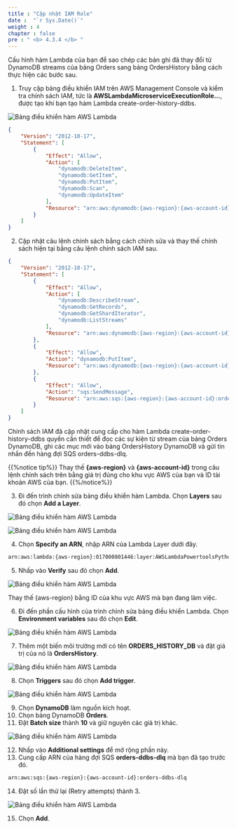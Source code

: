 ```yaml
---
title : "Cập nhật IAM Role"
date :  "`r Sys.Date()`" 
weight : 4
chapter : false
pre : " <b> 4.3.4 </b> "
---
```


Cấu hình hàm Lambda của bạn để sao chép các bản ghi đã thay đổi từ DynamoDB streams của bảng Orders sang bảng OrdersHistory bằng cách thực hiện các bước sau.

1. Truy cập bảng điều khiển IAM trên AWS Management Console và kiểm tra chính sách IAM, tức là **AWSLambdaMicroserviceExecutionRole...**, được tạo khi bạn tạo hàm Lambda create-order-history-ddbs.

![Bảng điều khiển hàm AWS Lambda](/images/4/4.3/5.png)

```json
{
    "Version": "2012-10-17",
    "Statement": [
        {
            "Effect": "Allow",
            "Action": [
                "dynamodb:DeleteItem",
                "dynamodb:GetItem",
                "dynamodb:PutItem",
                "dynamodb:Scan",
                "dynamodb:UpdateItem"
            ],
            "Resource": "arn:aws:dynamodb:{aws-region}:{aws-account-id}:table/*"
        }
    ]
}
```

2. Cập nhật câu lệnh chính sách bằng cách chỉnh sửa và thay thế chính sách hiện tại bằng câu lệnh chính sách IAM sau.

```json
{
    "Version": "2012-10-17",
    "Statement": [
        {
            "Effect": "Allow",
            "Action": [
                "dynamodb:DescribeStream",
                "dynamodb:GetRecords",
                "dynamodb:GetShardIterator",
                "dynamodb:ListStreams"
            ],
            "Resource": "arn:aws:dynamodb:{aws-region}:{aws-account-id}:table/Orders/stream/*"
        },
        {
            "Effect": "Allow",
            "Action": "dynamodb:PutItem",
            "Resource": "arn:aws:dynamodb:{aws-region}:{aws-account-id}:table/OrdersHistory"
        },
        {
            "Effect": "Allow",
            "Action": "sqs:SendMessage",
            "Resource": "arn:aws:sqs:{aws-region}:{aws-account-id}:orders-ddbs-dlq"
        }
    ]
}
```

Chính sách IAM đã cập nhật cung cấp cho hàm Lambda create-order-history-ddbs quyền cần thiết để đọc các sự kiện từ stream của bảng Orders DynamoDB, ghi các mục mới vào bảng OrdersHistory DynamoDB và gửi tin nhắn đến hàng đợi SQS orders-ddbs-dlq.

{{%notice tip%}}
Thay thế **{aws-region}** và **{aws-account-id}** trong câu lệnh chính sách trên bằng giá trị đúng cho khu vực AWS của bạn và ID tài khoản AWS của bạn.
{{%/notice%}}

3. Đi đến trình chỉnh sửa bảng điều khiển hàm Lambda. Chọn **Layers** sau đó chọn **Add a Layer**.

![Bảng điều khiển hàm AWS Lambda](/images/4/4.3/6.png)

![Bảng điều khiển hàm AWS Lambda](/images/4/4.3/7.png)

4. Chọn **Specify an ARN**, nhập ARN của Lambda Layer dưới đây.

```bash
arn:aws:lambda:{aws-region}:017000801446:layer:AWSLambdaPowertoolsPythonV2:58
```

5. Nhấp vào **Verify** sau đó chọn **Add**.

![Bảng điều khiển hàm AWS Lambda](/images/4/4.3/8.png)

Thay thế {aws-region} bằng ID của khu vực AWS mà bạn đang làm việc.

6. Đi đến phần cấu hình của trình chỉnh sửa bảng điều khiển Lambda. Chọn **Environment variables** sau đó chọn **Edit**.

![Bảng điều khiển hàm AWS Lambda](/images/4/4.3/9.png)

7. Thêm một biến môi trường mới có tên **ORDERS_HISTORY_DB** và đặt giá trị của nó là **OrdersHistory**.

![Bảng điều khiển hàm AWS Lambda](/images/4/4.3/10.png)

8. Chọn **Triggers** sau đó chọn **Add trigger**.

![Bảng điều khiển hàm AWS Lambda](/images/4/4.3/11.png)

9. Chọn **DynamoDB** làm nguồn kích hoạt.
10. Chọn bảng DynamoDB **Orders**.
11. Đặt **Batch size** thành **10** và giữ nguyên các giá trị khác.

![Bảng điều khiển hàm AWS Lambda](/images/4/4.3/12.png)

12. Nhấp vào **Additional settings** để mở rộng phần này.
13. Cung cấp ARN của hàng đợi SQS **orders-ddbs-dlq** mà bạn đã tạo trước đó.

```bash
arn:aws:sqs:{aws-region}:{aws-account-id}:orders-ddbs-dlq
```

14. Đặt số lần thử lại (Retry attempts) thành 3.

![Bảng điều khiển hàm AWS Lambda](/images/4/4.3/13.png)

15. Chọn **Add**.